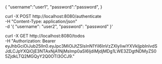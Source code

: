 


{
"username":"user1",
"password":"password",
}

curl -X POST http://localhost:8080/authenticate \
-H "Content-Type: application/json" \
-d '{
  "username": "user2",
  "password": "password"
}'




curl -X GET http://localhost:8080/todos \
-H "Authorization: Bearer eyJhbGciOiJub25lIn0.eyJpc3MiOiJtZSIsInN1YiI6InVzZXIyIiwiYXVkIjpbInlvdSJdLCJpYXQiOjE3NTAxNjA1NjMsImp0aSI6IjdiMjdjMDg1LWE3ZDgtNDMyZS05ZjdkLTQ2MGQyY2Q0OTI3OCJ9."
